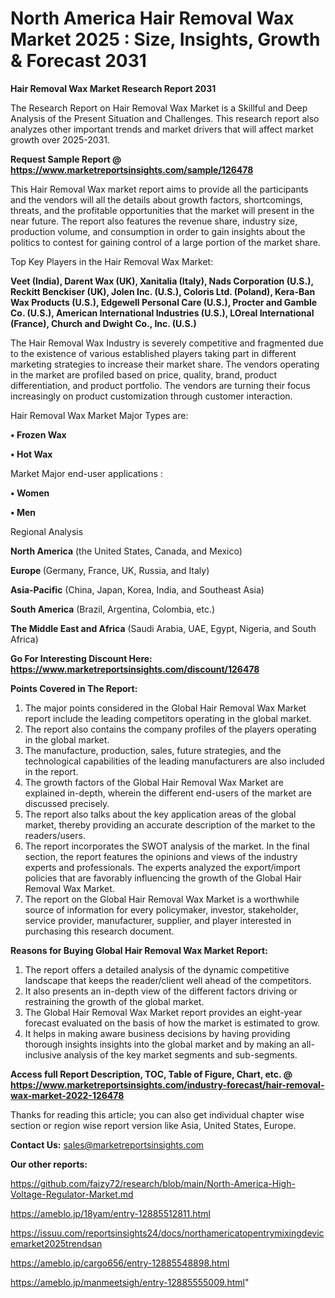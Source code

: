 # North America Hair Removal Wax Market 2025 : Size, Insights, Growth & Forecast 2031

<strong>Hair Removal Wax Market Research Report 2031</strong>

The Research Report on Hair Removal Wax Market is a Skillful and Deep Analysis of the Present Situation and Challenges. This research report also analyzes other important trends and market drivers that will affect market growth over 2025-2031.

<strong>Request Sample Report @ <a href=https://www.marketreportsinsights.com/sample/126478>https://www.marketreportsinsights.com/sample/126478</a></strong>

This Hair Removal Wax market report aims to provide all the participants and the vendors will all the details about growth factors, shortcomings, threats, and the profitable opportunities that the market will present in the near future. The report also features the revenue share, industry size, production volume, and consumption in order to gain insights about the politics to contest for gaining control of a large portion of the market share.

Top Key Players in the Hair Removal Wax Market:

<strong>Veet (India), Darent Wax (UK), Xanitalia (Italy), Nads Corporation (U.S.), Reckitt Benckiser (UK), Jolen Inc. (U.S.), Coloris Ltd. (Poland), Kera-Ban Wax Products (U.S.), Edgewell Personal Care (U.S.), Procter and Gamble Co. (U.S.), American International Industries (U.S.), LOreal International (France), Church and Dwight Co., Inc. (U.S.)</strong>

The Hair Removal Wax Industry is severely competitive and fragmented due to the existence of various established players taking part in different marketing strategies to increase their market share. The vendors operating in the market are profiled based on price, quality, brand, product differentiation, and product portfolio. The vendors are turning their focus increasingly on product customization through customer interaction.

Hair Removal Wax Market Major Types are:

<strong>• Frozen Wax

• Hot Wax</strong>

Market Major end-user applications :

<strong>• Women

• Men</strong>

Regional Analysis

</u><strong><b>North America</b></strong> (the United States, Canada, and Mexico)

<strong><b>Europe </b></strong>(Germany, France, UK, Russia, and Italy)

<strong><b>Asia-Pacific</b></strong> (China, Japan, Korea, India, and Southeast Asia)

<strong><b>South America</b></strong> (Brazil, Argentina, Colombia, etc.)

<strong><b>The Middle East and Africa</b></strong> (Saudi Arabia, UAE, Egypt, Nigeria, and South Africa)

<strong>Go For Interesting Discount Here: <a href=https://www.marketreportsinsights.com/discount/126478>https://www.marketreportsinsights.com/discount/126478</a></strong>

<strong>Points Covered in The Report:</strong>
<ol>
  <li>The major points considered in the Global Hair Removal Wax Market report include the leading competitors operating in the global market.</li>
  <li>The report also contains the company profiles of the players operating in the global market.</li>
  <li>The manufacture, production, sales, future strategies, and the technological capabilities of the leading manufacturers are also included in the report.</li>
  <li>The growth factors of the Global Hair Removal Wax Market are explained in-depth, wherein the different end-users of the market are discussed precisely.</li>
  <li>The report also talks about the key application areas of the global market, thereby providing an accurate description of the market to the readers/users.</li>
  <li>The report incorporates the SWOT analysis of the market. In the final section, the report features the opinions and views of the industry experts and professionals. The experts analyzed the export/import policies that are favorably influencing the growth of the Global Hair Removal Wax Market.</li>
  <li>The report on the Global Hair Removal Wax Market is a worthwhile source of information for every policymaker, investor, stakeholder, service provider, manufacturer, supplier, and player interested in purchasing this research document.</li>
</ol>
<strong>Reasons for Buying Global Hair Removal Wax Market Report:</strong>

<ol>
  <li>The report offers a detailed analysis of the dynamic competitive landscape that keeps the reader/client well ahead of the competitors.</li>
  <li>It also presents an in-depth view of the different factors driving or restraining the growth of the global market.</li>
  <li>The Global Hair Removal Wax Market report provides an eight-year forecast evaluated on the basis of how the market is estimated to grow.</li>
  <li>It helps in making aware business decisions by having providing thorough insights insights into the global market and by making an all-inclusive analysis of the key market segments and sub-segments.</li>
</ol>
<strong>Access full Report Description, TOC, Table of Figure, Chart, etc. @ <a href=https://www.marketreportsinsights.com/industry-forecast/hair-removal-wax-market-2022-126478>https://www.marketreportsinsights.com/industry-forecast/hair-removal-wax-market-2022-126478</a></strong>


Thanks for reading this article; you can also get individual chapter wise section or region wise report version like Asia, United States, Europe.

<strong>Contact Us:</strong>
sales@marketreportsinsights.com

<strong>Our other reports:</strong>

<a href=https://github.com/faizy72/research/blob/main/North-America-High-Voltage-Regulator-Market.md>https://github.com/faizy72/research/blob/main/North-America-High-Voltage-Regulator-Market.md</a>

<a href=https://ameblo.jp/18yam/entry-12885512811.html>https://ameblo.jp/18yam/entry-12885512811.html</a>

<a href=https://issuu.com/reportsinsights24/docs/northamericatopentrymixingdevicemarket2025trendsan>https://issuu.com/reportsinsights24/docs/northamericatopentrymixingdevicemarket2025trendsan</a>

<a href=https://ameblo.jp/cargo656/entry-12885548898.html>https://ameblo.jp/cargo656/entry-12885548898.html</a>

<a href=https://ameblo.jp/manmeetsigh/entry-12885555009.html>https://ameblo.jp/manmeetsigh/entry-12885555009.html</a>"
